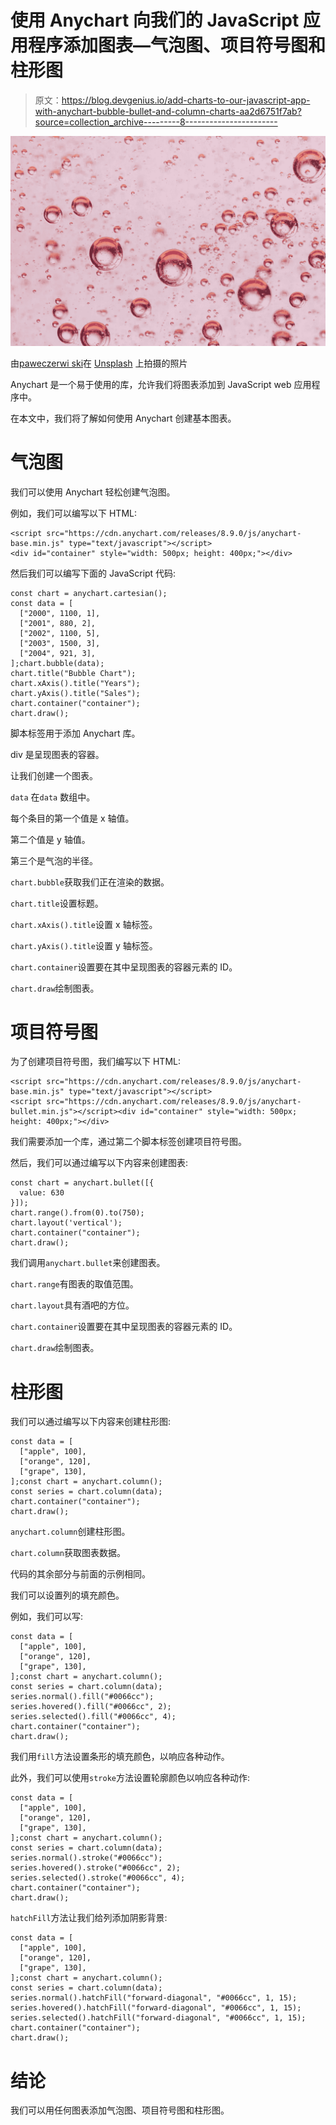 # 使用 Anychart 向我们的 JavaScript 应用程序添加图表—气泡图、项目符号图和柱形图

> 原文：<https://blog.devgenius.io/add-charts-to-our-javascript-app-with-anychart-bubble-bullet-and-column-charts-aa2d6751f7ab?source=collection_archive---------8----------------------->

![](img/01c6e78cf91c0646c7d32227261c9141.png)

由[paweczerwi ski](https://unsplash.com/@pawel_czerwinski?utm_source=medium&utm_medium=referral)在 [Unsplash](https://unsplash.com?utm_source=medium&utm_medium=referral) 上拍摄的照片

Anychart 是一个易于使用的库，允许我们将图表添加到 JavaScript web 应用程序中。

在本文中，我们将了解如何使用 Anychart 创建基本图表。

# 气泡图

我们可以使用 Anychart 轻松创建气泡图。

例如，我们可以编写以下 HTML:

```
<script src="https://cdn.anychart.com/releases/8.9.0/js/anychart-base.min.js" type="text/javascript"></script>
<div id="container" style="width: 500px; height: 400px;"></div>
```

然后我们可以编写下面的 JavaScript 代码:

```
const chart = anychart.cartesian();
const data = [
  ["2000", 1100, 1],
  ["2001", 880, 2],
  ["2002", 1100, 5],
  ["2003", 1500, 3],
  ["2004", 921, 3],
];chart.bubble(data);
chart.title("Bubble Chart");
chart.xAxis().title("Years");
chart.yAxis().title("Sales");
chart.container("container");
chart.draw();
```

脚本标签用于添加 Anychart 库。

div 是呈现图表的容器。

让我们创建一个图表。

`data` 在`data` 数组中。

每个条目的第一个值是 x 轴值。

第二个值是 y 轴值。

第三个是气泡的半径。

`chart.bubble`获取我们正在渲染的数据。

`chart.title`设置标题。

`chart.xAxis().title`设置 x 轴标签。

`chart.yAxis().title`设置 y 轴标签。

`chart.container`设置要在其中呈现图表的容器元素的 ID。

`chart.draw`绘制图表。

# 项目符号图

为了创建项目符号图，我们编写以下 HTML:

```
<script src="https://cdn.anychart.com/releases/8.9.0/js/anychart-base.min.js" type="text/javascript"></script>
<script src="https://cdn.anychart.com/releases/8.9.0/js/anychart-bullet.min.js"></script><div id="container" style="width: 500px; height: 400px;"></div>
```

我们需要添加一个库，通过第二个脚本标签创建项目符号图。

然后，我们可以通过编写以下内容来创建图表:

```
const chart = anychart.bullet([{
  value: 630
}]);
chart.range().from(0).to(750);
chart.layout('vertical');
chart.container("container");
chart.draw();
```

我们调用`anychart.bullet`来创建图表。

`chart.range`有图表的取值范围。

`chart.layout`具有酒吧的方位。

`chart.container`设置要在其中呈现图表的容器元素的 ID。

`chart.draw`绘制图表。

# 柱形图

我们可以通过编写以下内容来创建柱形图:

```
const data = [
  ["apple", 100],
  ["orange", 120],
  ["grape", 130],
];const chart = anychart.column();
const series = chart.column(data);
chart.container("container");
chart.draw();
```

`anychart.column`创建柱形图。

`chart.column`获取图表数据。

代码的其余部分与前面的示例相同。

我们可以设置列的填充颜色。

例如，我们可以写:

```
const data = [
  ["apple", 100],
  ["orange", 120],
  ["grape", 130],
];const chart = anychart.column();
const series = chart.column(data);
series.normal().fill("#0066cc");
series.hovered().fill("#0066cc", 2);
series.selected().fill("#0066cc", 4);
chart.container("container");
chart.draw();
```

我们用`fill`方法设置条形的填充颜色，以响应各种动作。

此外，我们可以使用`stroke`方法设置轮廓颜色以响应各种动作:

```
const data = [
  ["apple", 100],
  ["orange", 120],
  ["grape", 130],
];const chart = anychart.column();
const series = chart.column(data);
series.normal().stroke("#0066cc");
series.hovered().stroke("#0066cc", 2);
series.selected().stroke("#0066cc", 4);
chart.container("container");
chart.draw();
```

`hatchFill`方法让我们给列添加阴影背景:

```
const data = [
  ["apple", 100],
  ["orange", 120],
  ["grape", 130],
];const chart = anychart.column();
const series = chart.column(data);
series.normal().hatchFill("forward-diagonal", "#0066cc", 1, 15);
series.hovered().hatchFill("forward-diagonal", "#0066cc", 1, 15);
series.selected().hatchFill("forward-diagonal", "#0066cc", 1, 15);
chart.container("container");
chart.draw();
```

# 结论

我们可以用任何图表添加气泡图、项目符号图和柱形图。
